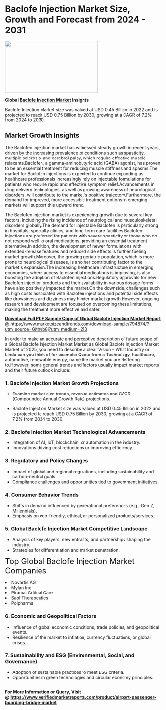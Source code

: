<H1>Baclofe Injection Market Size, Growth and Forecast from 2024 - 2031</H1><img class="aligncenter size-medium wp-image-584254" src="https://thirdeyenews.in/wp-content/uploads/2024/09/Global-Market-Research-300x168.jpeg" alt="" width="300" height="168" /><p><strong>Global&nbsp;<a href="https://www.marketsizeandtrends.com/download-sample/794874/?utm_source=Github8j?utm_medium=213">Baclofe Injection Market</a> Insights</strong></p><p>Baclofe Injection Market size was valued at USD 0.45 Billion in 2022 and is projected to reach USD 0.75 Billion by 2030, growing at a CAGR of 7.2% from 2024 to 2030.</p><p><h2>Market Growth Insights</h2> <p>The Baclofen injection market has witnessed steady growth in recent years, driven by the increasing prevalence of conditions such as spasticity, multiple sclerosis, and cerebral palsy, which require effective muscle relaxants.Baclofen, a gamma-aminobutyric acid (GABA) agonist, has proven to be an essential treatment for reducing muscle stiffness and spasms.The market for Baclofen injections is expected to continue expanding as healthcare professionals increasingly rely on injectable formulations for patients who require rapid and effective symptom relief.Advancements in drug delivery technologies, as well as growing awareness of neurological disorders, will contribute to the market's positive trajectory.Furthermore, the demand for improved, more accessible treatment options in emerging markets will support this upward trend.</p> <p><a href="#"></a></p> <p>The Baclofen injection market is experiencing growth due to several key factors, including the rising incidence of neurological and musculoskeletal disorders globally.The demand for injectable Baclofen is particularly strong in hospitals, specialty clinics, and long-term care facilities.Baclofen injections are preferred for patients with severe spasticity or those who do not respond well to oral medications, providing an essential treatment alternative.In addition, the development of newer formulations with extended-release features and reduced side effects is further fueling market growth.Moreover, the growing geriatric population, which is more prone to neurological diseases, is another contributing factor to the market's expansion.The increasing healthcare infrastructure in emerging economies, where access to essential medications is improving, is also boosting the adoption of Baclofen injections.Regulatory approvals for new Baclofen injection products and their availability in various dosage forms have also positively impacted the market.On the downside, challenges such as high costs associated with Baclofen injections and potential side effects like drowsiness and dizziness may hinder market growth.However, ongoing research and development are focused on overcoming these limitations, making the treatment more effective and safer.</p> <p><a href="#"></p><p><span class=""><strong>Download Full PDF Sample Copy of Global Baclofe Injection Market Report</strong> @ <a href="https://www.marketsizeandtrends.com/download-sample/794874/?utm_source=Github8j?utm_medium=213" target="_blank">https://www.marketsizeandtrends.com/download-sample/794874/?utm_source=Github8j?utm_medium=213</a></span></p><p>In order to make an accurate and perceptive description of future scope of a Global&nbsp;Baclofe Injection Market Market as Global&nbsp;Baclofe Injection Market Market of 2025, you need to describe a clear Vision &ndash; What Industry or Linda can you think of for example: Quote from a Technology, healthcare, automotive, renewable energy, name the market you are Reffering to.However, some general trends and factors usually impact market reports and their future outlook include:</p><h3>1.&nbsp;<strong>Baclofe Injection Market Growth Projections</strong></h3><ul><li>Examine market size trends, revenue estimates and CAGR (Compounded Annual Growth Rate) projections.</li><li><p>Baclofe Injection Market size was valued at USD 0.45 Billion in 2022 and is projected to reach USD 0.75 Billion by 2030, growing at a CAGR of 7.2% from 2024 to 2030.</p></li></ul><h3>2.&nbsp;<strong>Baclofe Injection Market Technological Advancements</strong></h3><ul><li>Integration of AI, IoT, blockchain, or automation in the industry.</li><li>Innovations driving cost reductions or improving efficiency.</li></ul><h3>3.&nbsp;<strong>Regulatory and Policy Changes</strong></h3><ul><li>Impact of global and regional regulations, including sustainability and carbon-neutral goals.</li><li>Compliance challenges and opportunities tied to government initiatives.</li></ul><h3>4.&nbsp;<strong>Consumer Behavior Trends</strong></h3><ul><li>Shifts in demand influenced by generational preferences (e.g., Gen Z, Millennials).</li><li>Emphasis on eco-friendly, ethical, or personalized products/services.</li></ul><h3>5.&nbsp;<strong>Global Baclofe Injection Market Competitive Landscape</strong></h3><ul><li>Analysis of key players, new entrants, and partnerships shaping the industry.</li><li>Strategies for differentiation and market penetration.</li></ul><p data-pm-slice="1 1 []"><span style="color: inherit; font-family: inherit; font-size: 25px;">Top Global Baclofe Injection Market Companies</span></p><div class="" data-test-id=""><p><li>Novartis AG</li><li> Mylan Inc</li><li> Piramal Critical Care</li><li> Saol Therapeutics</li><li> Polpharma</li></p></div><h3>6.&nbsp;<strong>Economic and Geopolitical Factors</strong></h3><ul><li>Influence of global economic conditions, trade policies, and geopolitical events.</li><li>Resilience of the market to inflation, currency fluctuations, or global crises.</li></ul><h3>7.&nbsp;<strong>Sustainability and ESG (Environmental, Social, and Governance)</strong></h3><ul><li>Adoption of sustainable practices to meet ESG criteria.</li><li>Opportunities in green technologies and circular economy principles.</li></ul><h2><strong style="font-size: 14px;">For More Information or Query, Visit @&nbsp;</strong><a style="background-color: #ffffff; font-size: 14px;" href="https://www.marketsizeandtrends.com/report/baclofe-injection-market/" target="_blank">https://www.verifiedmarketreports.com/product/airport-passenger-boarding-bridge-market</a></h2>
